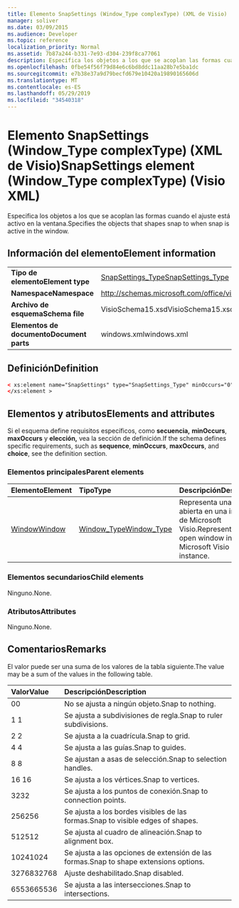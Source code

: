 ```yaml
---
title: Elemento SnapSettings (Window_Type complexType) (XML de Visio)
manager: soliver
ms.date: 03/09/2015
ms.audience: Developer
ms.topic: reference
localization_priority: Normal
ms.assetid: 7b87a244-b331-7e93-d304-239f8ca77061
description: Especifica los objetos a los que se acoplan las formas cuando el ajuste está activo en la ventana.
ms.openlocfilehash: 0fbe54f56f79d84e6c6bd8ddc11aa28b7e5ba1dc
ms.sourcegitcommit: e7b38e37a9d79becfd679e10420a19890165606d
ms.translationtype: MT
ms.contentlocale: es-ES
ms.lasthandoff: 05/29/2019
ms.locfileid: "34540318"
---
```

# <a name="snapsettings-element-window_type-complextype-visio-xml"></a><span data-ttu-id="33155-103">Elemento SnapSettings (Window_Type complexType) (XML de Visio)</span><span class="sxs-lookup"><span data-stu-id="33155-103">SnapSettings element (Window_Type complexType) (Visio XML)</span></span>

<span data-ttu-id="33155-104">Especifica los objetos a los que se acoplan las formas cuando el ajuste está activo en la ventana.</span><span class="sxs-lookup"><span data-stu-id="33155-104">Specifies the objects that shapes snap to when snap is active in the window.</span></span>
  
## <a name="element-information"></a><span data-ttu-id="33155-105">Información del elemento</span><span class="sxs-lookup"><span data-stu-id="33155-105">Element information</span></span>

|||
|:-----|:-----|
|<span data-ttu-id="33155-106">**Tipo de elemento**</span><span class="sxs-lookup"><span data-stu-id="33155-106">**Element type**</span></span> <br/> |[<span data-ttu-id="33155-107">SnapSettings_Type</span><span class="sxs-lookup"><span data-stu-id="33155-107">SnapSettings_Type</span></span>](snapsettings_type-complextypevisio-xml.md) <br/> |
|<span data-ttu-id="33155-108">**Namespace**</span><span class="sxs-lookup"><span data-stu-id="33155-108">**Namespace**</span></span> <br/> |http://schemas.microsoft.com/office/visio/2012/main  <br/> |
|<span data-ttu-id="33155-109">**Archivo de esquema**</span><span class="sxs-lookup"><span data-stu-id="33155-109">**Schema file**</span></span> <br/> |<span data-ttu-id="33155-110">VisioSchema15.xsd</span><span class="sxs-lookup"><span data-stu-id="33155-110">VisioSchema15.xsd</span></span>  <br/> |
|<span data-ttu-id="33155-111">**Elementos de documento**</span><span class="sxs-lookup"><span data-stu-id="33155-111">**Document parts**</span></span> <br/> |<span data-ttu-id="33155-112">windows.xml</span><span class="sxs-lookup"><span data-stu-id="33155-112">windows.xml</span></span>  <br/> |
   
## <a name="definition"></a><span data-ttu-id="33155-113">Definición</span><span class="sxs-lookup"><span data-stu-id="33155-113">Definition</span></span>

```XML
< xs:element name="SnapSettings" type="SnapSettings_Type" minOccurs="0" maxOccurs="1" >
</xs:element >
```

## <a name="elements-and-attributes"></a><span data-ttu-id="33155-114">Elementos y atributos</span><span class="sxs-lookup"><span data-stu-id="33155-114">Elements and attributes</span></span>

<span data-ttu-id="33155-115">Si el esquema define requisitos específicos, como **secuencia,** **minOccurs**, **maxOccurs** y **elección,** vea la sección de definición.</span><span class="sxs-lookup"><span data-stu-id="33155-115">If the schema defines specific requirements, such as **sequence**, **minOccurs**, **maxOccurs**, and **choice**, see the definition section.</span></span> 
  
### <a name="parent-elements"></a><span data-ttu-id="33155-116">Elementos principales</span><span class="sxs-lookup"><span data-stu-id="33155-116">Parent elements</span></span>

|<span data-ttu-id="33155-117">**Elemento**</span><span class="sxs-lookup"><span data-stu-id="33155-117">**Element**</span></span>|<span data-ttu-id="33155-118">**Tipo**</span><span class="sxs-lookup"><span data-stu-id="33155-118">**Type**</span></span>|<span data-ttu-id="33155-119">**Descripción**</span><span class="sxs-lookup"><span data-stu-id="33155-119">**Description**</span></span>|
|:-----|:-----|:-----|
|[<span data-ttu-id="33155-120">Window</span><span class="sxs-lookup"><span data-stu-id="33155-120">Window</span></span>](window-element-windows_type-complextypevisio-xml.md) <br/> |[<span data-ttu-id="33155-121">Window_Type</span><span class="sxs-lookup"><span data-stu-id="33155-121">Window_Type</span></span>](window_type-complextypevisio-xml.md) <br/> |<span data-ttu-id="33155-122">Representa una ventana abierta en una instancia de Microsoft Visio.</span><span class="sxs-lookup"><span data-stu-id="33155-122">Represents an open window in a Microsoft Visio instance.</span></span>  <br/> |
   
### <a name="child-elements"></a><span data-ttu-id="33155-123">Elementos secundarios</span><span class="sxs-lookup"><span data-stu-id="33155-123">Child elements</span></span>

<span data-ttu-id="33155-124">Ninguno.</span><span class="sxs-lookup"><span data-stu-id="33155-124">None.</span></span>
  
### <a name="attributes"></a><span data-ttu-id="33155-125">Atributos</span><span class="sxs-lookup"><span data-stu-id="33155-125">Attributes</span></span>

<span data-ttu-id="33155-126">Ninguno.</span><span class="sxs-lookup"><span data-stu-id="33155-126">None.</span></span>
  
## <a name="remarks"></a><span data-ttu-id="33155-127">Comentarios</span><span class="sxs-lookup"><span data-stu-id="33155-127">Remarks</span></span>

<span data-ttu-id="33155-128">El valor puede ser una suma de los valores de la tabla siguiente.</span><span class="sxs-lookup"><span data-stu-id="33155-128">The value may be a sum of the values in the following table.</span></span>
  
|<span data-ttu-id="33155-129">**Valor**</span><span class="sxs-lookup"><span data-stu-id="33155-129">**Value**</span></span>|<span data-ttu-id="33155-130">**Descripción**</span><span class="sxs-lookup"><span data-stu-id="33155-130">**Description**</span></span>|
|:-----|:-----|
|<span data-ttu-id="33155-131">0</span><span class="sxs-lookup"><span data-stu-id="33155-131">0</span></span>  <br/> |<span data-ttu-id="33155-132">No se ajusta a ningún objeto.</span><span class="sxs-lookup"><span data-stu-id="33155-132">Snap to nothing.</span></span>  <br/> |
|<span data-ttu-id="33155-133">1 </span><span class="sxs-lookup"><span data-stu-id="33155-133">1</span></span>  <br/> |<span data-ttu-id="33155-134">Se ajusta a subdivisiones de regla.</span><span class="sxs-lookup"><span data-stu-id="33155-134">Snap to ruler subdivisions.</span></span>  <br/> |
|<span data-ttu-id="33155-135">2 </span><span class="sxs-lookup"><span data-stu-id="33155-135">2</span></span>  <br/> |<span data-ttu-id="33155-136">Se ajusta a la cuadrícula.</span><span class="sxs-lookup"><span data-stu-id="33155-136">Snap to grid.</span></span>  <br/> |
|<span data-ttu-id="33155-137">4 </span><span class="sxs-lookup"><span data-stu-id="33155-137">4</span></span>  <br/> |<span data-ttu-id="33155-138">Se ajusta a las guías.</span><span class="sxs-lookup"><span data-stu-id="33155-138">Snap to guides.</span></span>  <br/> |
|<span data-ttu-id="33155-139">8 </span><span class="sxs-lookup"><span data-stu-id="33155-139">8</span></span>  <br/> |<span data-ttu-id="33155-140">Se ajustan a asas de selección.</span><span class="sxs-lookup"><span data-stu-id="33155-140">Snap to selection handles.</span></span>  <br/> |
|<span data-ttu-id="33155-141">16 </span><span class="sxs-lookup"><span data-stu-id="33155-141">16</span></span>  <br/> |<span data-ttu-id="33155-142">Se ajusta a los vértices.</span><span class="sxs-lookup"><span data-stu-id="33155-142">Snap to vertices.</span></span>  <br/> |
|<span data-ttu-id="33155-143">32</span><span class="sxs-lookup"><span data-stu-id="33155-143">32</span></span>  <br/> |<span data-ttu-id="33155-144">Se ajusta a los puntos de conexión.</span><span class="sxs-lookup"><span data-stu-id="33155-144">Snap to connection points.</span></span>  <br/> |
|<span data-ttu-id="33155-145">256</span><span class="sxs-lookup"><span data-stu-id="33155-145">256</span></span>  <br/> |<span data-ttu-id="33155-146">Se ajusta a los bordes visibles de las formas.</span><span class="sxs-lookup"><span data-stu-id="33155-146">Snap to visible edges of shapes.</span></span>  <br/> |
|<span data-ttu-id="33155-147">512</span><span class="sxs-lookup"><span data-stu-id="33155-147">512</span></span>  <br/> |<span data-ttu-id="33155-148">Se ajusta al cuadro de alineación.</span><span class="sxs-lookup"><span data-stu-id="33155-148">Snap to alignment box.</span></span>  <br/> |
|<span data-ttu-id="33155-149">1024</span><span class="sxs-lookup"><span data-stu-id="33155-149">1024</span></span>  <br/> |<span data-ttu-id="33155-150">Se ajusta a las opciones de extensión de las formas.</span><span class="sxs-lookup"><span data-stu-id="33155-150">Snap to shape extensions options.</span></span>  <br/> |
|<span data-ttu-id="33155-151">32768</span><span class="sxs-lookup"><span data-stu-id="33155-151">32768</span></span>  <br/> |<span data-ttu-id="33155-152">Ajuste deshabilitado.</span><span class="sxs-lookup"><span data-stu-id="33155-152">Snap disabled.</span></span>  <br/> |
|<span data-ttu-id="33155-153">65536</span><span class="sxs-lookup"><span data-stu-id="33155-153">65536</span></span>  <br/> |<span data-ttu-id="33155-154">Se ajusta a las intersecciones.</span><span class="sxs-lookup"><span data-stu-id="33155-154">Snap to intersections.</span></span>  <br/> |
   

